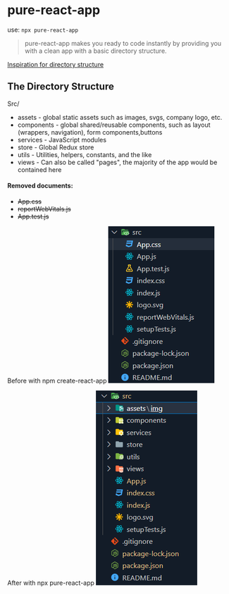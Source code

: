 # pure-react-app

use: `npx pure-react-app`

> pure-react-app makes you ready to code instantly by providing you with a clean app with a basic directory structure.

[Inspiration for directory structure](https://www.taniarascia.com/react-architecture-directory-structure/)

## The Directory Structure
Src/
  * assets - global static assets such as images, svgs, company logo, etc.
  * components - global shared/reusable components, such as layout (wrappers, navigation), form components,buttons
  * services - JavaScript modules
  * store - Global Redux store
  * utils - Utilities, helpers, constants, and the like
  * views - Can also be called "pages", the majority of the app would be contained here

  #### Removed documents: 
  * ~~App.css~~
  * ~~reportWebVitals.js~~
  * ~~App.test.js~~

  Before with npm create-react-app
  ![create-react-app structure](./img/cra.png)

  After with npx pure-react-app
  ![pure-react-app structure](./img/pure-react-app.png)